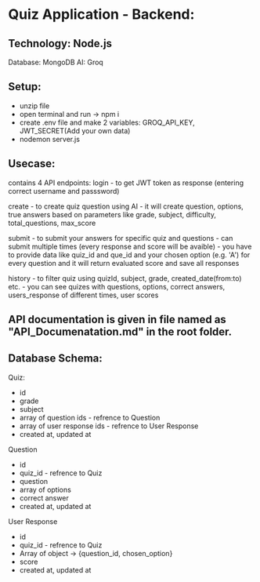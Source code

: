 # Quiz Application - Backend:

## Technology: Node.js
Database: MongoDB
AI: Groq

## Setup:
- unzip file
- open terminal and run -> npm i
- create .env file and make 2 variables: GROQ_API_KEY, JWT_SECRET(Add your own data) 
- nodemon server.js 

## Usecase:
contains 4 API endpoints:
login - to get JWT token as response (entering correct username and passsword)

create - to create quiz question using AI
       - it will create question, options, true answers based on parameters like grade, subject, difficulty, total_questions, max_score 

submit - to submit your answers for specific quiz and questions
       - can submit multiple times (every response and score will be avaible)
       - you have to provide data like quiz_id and que_id and your chosen option (e.g. 'A')
       for every question and it will return evaluated score and save all responses

history - to filter quiz using quizId, subject, grade, created_date(from:to) etc.
        - you can see quizes with questions, options, correct answers, users_response of different times, user scores

## API documentation is given in file named as "API_Documenatation.md" in the root folder.

## Database Schema:

Quiz:
- id
- grade
- subject
- array of question ids - refrence to Question
- array of user response ids - refrence to User Response
- created at, updated at

Question
- id
- quiz_id - refrence to Quiz
- question
- array of options
- correct answer
- created at, updated at


User Response

- id
- quiz_id - refrence to Quiz
- Array of object -> {question_id, chosen_option}
- score
- created at, updated at


